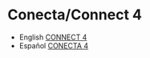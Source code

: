 # Conecta/Connect 4

- English [CONNECT 4](./README/english.md.md)
- Español [CONECTA 4](./README/spanish.md)

